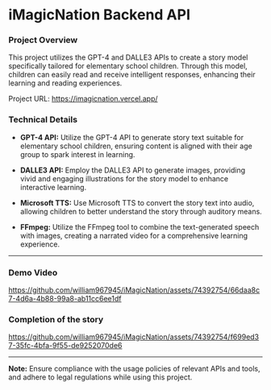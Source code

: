 # iMagicNation Backend API
### Project Overview

This project utilizes the GPT-4 and DALLE3 APIs to create a story model specifically tailored for elementary school children. Through this model, children can easily read and receive intelligent responses, enhancing their learning and reading experiences.

Project URL: https://imagicnation.vercel.app/

### Technical Details

- **GPT-4 API:** Utilize the GPT-4 API to generate story text suitable for elementary school children, ensuring content is aligned with their age group to spark interest in learning.

- **DALLE3 API:** Employ the DALLE3 API to generate images, providing vivid and engaging illustrations for the story model to enhance interactive learning.

- **Microsoft TTS:** Use Microsoft TTS to convert the story text into audio, allowing children to better understand the story through auditory means.

- **FFmpeg:** Utilize the FFmpeg tool to combine the text-generated speech with images, creating a narrated video for a comprehensive learning experience.


---
### Demo Video
https://github.com/william967945/iMagicNation/assets/74392754/66daa8c7-4d6a-4b88-99a8-ab11cc6ee1df


### Completion of the story 
https://github.com/william967945/iMagicNation/assets/74392754/f699ed37-35fc-4bfa-9f55-de9252070de6


---
**Note:** Ensure compliance with the usage policies of relevant APIs and tools, and adhere to legal regulations while using this project.
